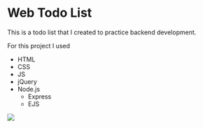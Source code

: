# Web Todo List
This is a todo list that I created to practice backend development. 

For this project I used
- HTML
- CSS
- JS
- jQuery
- Node.js
	- Express
	- EJS

![][image-1]

[image-1]:	http://i305.photobucket.com/albums/nn238/kingobie1/Screen%20Shot%202016-09-29%20at%206.31.03%20PM.png